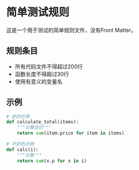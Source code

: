 # 简单测试规则

这是一个用于测试的简单规则文件，没有Front Matter。

## 规则条目

* 所有代码文件不得超过200行
* 函数长度不得超过30行
* 使用有意义的变量名

## 示例

```python
# 好的示例
def calculate_total(items):
    """计算总价"""
    return sum(item.price for item in items)
```

```python
# 不好的示例
def calc(i):
    """计算"""
    return sum(x.p for x in i)
```

